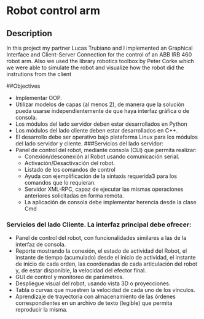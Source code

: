 # Robot control arm
## Description
In this project my partner Lucas Trubiano and I implemented an Graphical Interface and Client-Server Connection for the control of an ABB IRB 460 robot arm. Also we used the library robotics toolbox by Peter Corke which we were able to simulate the robot and visualize how the robot did the instrutions from the client

##Objectives
- Implementar OOP.
- Utilizar modelos de capas (al menos 2), de manera que la solución
pueda usarse independientemente de que haya interfaz gráfica o de consola.
- Los módulos del lado servidor deben estar desarrollados en Python
- Los módulos del lado cliente deben estar desarrollados en C++.
- El desarrollo debe ser operativo bajo plataforma Linux para los módulos del lado
servidor y cliente.
###Servicios del lado servidor:
- Panel de control del robot, mediante consola (CLI) que permita realizar:
  - Conexión/desconexión al Robot usando comunicación serial.
  - Activación/Desactivación del robot.
  - Listado de los comandos de control
  - Ayuda con ejemplificación de la sintaxis requerida3 para los comandos que lo requieran.
  - Servidor XML-RPC, capaz de ejecutar las mismas operaciones anteriores solicitadas en forma remota.
  - La aplicación de consola debe implementar herencia desde la clase Cmd

### Servicios del lado Cliente. La interfaz principal debe ofrecer:
  - Panel de control del robot, con funcionalidades similares a las de la interfaz de consola.
  - Reporte mostrando la conexión, el estado de actividad del Robot, el instante de tiempo (acumulado) desde el inicio de actividad, el instante de inicio de cada orden, las coordenadas de cada articulación del robot y, de estar disponible, la velocidad del efector final.
  - GUI de control y monitoreo de parámetros.
  - Despliegue visual del robot, usando vista 3D o proyecciones.
  - Tabla o curvas que muestren la velocidad de cada uno de los vínculos.
  - Aprendizaje de trayectoria con almacenamiento de las órdenes correspondientes en un archivo de texto (legible) que permita reproducir la misma.
